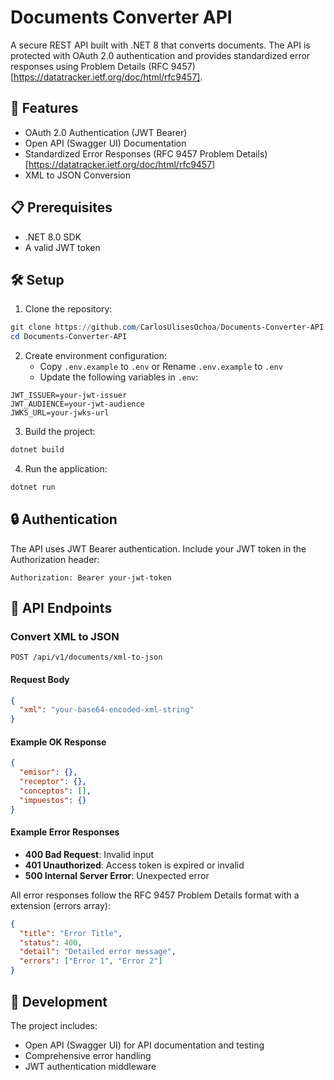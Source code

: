 # Documents Converter API

A secure REST API built with .NET 8 that converts documents. The API is protected with OAuth 2.0 authentication and provides standardized error responses using Problem Details (RFC 9457)[https://datatracker.ietf.org/doc/html/rfc9457].

## 🚀 Features

- OAuth 2.0 Authentication (JWT Bearer)
- Open API (Swagger UI) Documentation
- Standardized Error Responses (RFC 9457 Problem Details)[https://datatracker.ietf.org/doc/html/rfc9457]
- XML to JSON Conversion

## 📋 Prerequisites

- .NET 8.0 SDK
- A valid JWT token

## 🛠️ Setup

1. Clone the repository:
```powershell
git clone https://github.com/CarlosUlisesOchoa/Documents-Converter-API.git Documents-Converter-API
cd Documents-Converter-API
```

2. Create environment configuration:
   - Copy `.env.example` to `.env` or Rename `.env.example` to `.env`
   - Update the following variables in `.env`:
```plaintext
JWT_ISSUER=your-jwt-issuer
JWT_AUDIENCE=your-jwt-audience
JWKS_URL=your-jwks-url
```

3. Build the project:
```powershell
dotnet build
```

4. Run the application:
```powershell
dotnet run
```

## 🔒 Authentication

The API uses JWT Bearer authentication. Include your JWT token in the Authorization header:

```plaintext
Authorization: Bearer your-jwt-token
```

## 📡 API Endpoints

### Convert XML to JSON

```http
POST /api/v1/documents/xml-to-json
```

#### Request Body
```json
{
  "xml": "your-base64-encoded-xml-string"
}
```

#### Example OK Response
```json
{
  "emisor": {},
  "receptor": {},
  "conceptos": [],
  "impuestos": {}
}
```

#### Example Error Responses

- **400 Bad Request**: Invalid input
- **401 Unauthorized**: Access token is expired or invalid
- **500 Internal Server Error**: Unexpected error

All error responses follow the RFC 9457 Problem Details format with a extension (errors array):
```json
{
  "title": "Error Title",
  "status": 400,
  "detail": "Detailed error message",
  "errors": ["Error 1", "Error 2"]
}
```

## 🧪 Development

The project includes:
- Open API (Swagger UI) for API documentation and testing
- Comprehensive error handling
- JWT authentication middleware